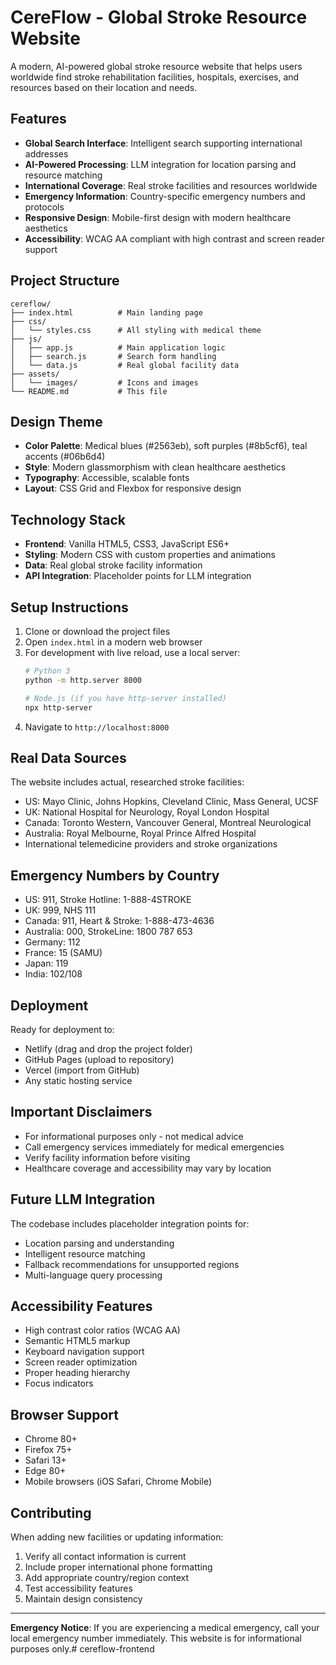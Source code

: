 # CereFlow - Global Stroke Resource Website

A modern, AI-powered global stroke resource website that helps users worldwide find stroke rehabilitation facilities, hospitals, exercises, and resources based on their location and needs.

## Features

- **Global Search Interface**: Intelligent search supporting international addresses
- **AI-Powered Processing**: LLM integration for location parsing and resource matching
- **International Coverage**: Real stroke facilities and resources worldwide
- **Emergency Information**: Country-specific emergency numbers and protocols
- **Responsive Design**: Mobile-first design with modern healthcare aesthetics
- **Accessibility**: WCAG AA compliant with high contrast and screen reader support

## Project Structure

```
cereflow/
├── index.html          # Main landing page
├── css/
│   └── styles.css      # All styling with medical theme
├── js/
│   ├── app.js          # Main application logic
│   ├── search.js       # Search form handling
│   └── data.js         # Real global facility data
├── assets/
│   └── images/         # Icons and images
└── README.md           # This file
```

## Design Theme

- **Color Palette**: Medical blues (#2563eb), soft purples (#8b5cf6), teal accents (#06b6d4)
- **Style**: Modern glassmorphism with clean healthcare aesthetics
- **Typography**: Accessible, scalable fonts
- **Layout**: CSS Grid and Flexbox for responsive design

## Technology Stack

- **Frontend**: Vanilla HTML5, CSS3, JavaScript ES6+
- **Styling**: Modern CSS with custom properties and animations
- **Data**: Real global stroke facility information
- **API Integration**: Placeholder points for LLM integration

## Setup Instructions

1. Clone or download the project files
2. Open `index.html` in a modern web browser
3. For development with live reload, use a local server:
   ```bash
   # Python 3
   python -m http.server 8000
   
   # Node.js (if you have http-server installed)
   npx http-server
   ```
4. Navigate to `http://localhost:8000`

## Real Data Sources

The website includes actual, researched stroke facilities:
- US: Mayo Clinic, Johns Hopkins, Cleveland Clinic, Mass General, UCSF
- UK: National Hospital for Neurology, Royal London Hospital
- Canada: Toronto Western, Vancouver General, Montreal Neurological
- Australia: Royal Melbourne, Royal Prince Alfred Hospital
- International telemedicine providers and stroke organizations

## Emergency Numbers by Country

- US: 911, Stroke Hotline: 1-888-4STROKE
- UK: 999, NHS 111
- Canada: 911, Heart & Stroke: 1-888-473-4636
- Australia: 000, StrokeLine: 1800 787 653
- Germany: 112
- France: 15 (SAMU)
- Japan: 119
- India: 102/108

## Deployment

Ready for deployment to:
- Netlify (drag and drop the project folder)
- GitHub Pages (upload to repository)
- Vercel (import from GitHub)
- Any static hosting service

## Important Disclaimers

- For informational purposes only - not medical advice
- Call emergency services immediately for medical emergencies
- Verify facility information before visiting
- Healthcare coverage and accessibility may vary by location

## Future LLM Integration

The codebase includes placeholder integration points for:
- Location parsing and understanding
- Intelligent resource matching
- Fallback recommendations for unsupported regions
- Multi-language query processing

## Accessibility Features

- High contrast color ratios (WCAG AA)
- Semantic HTML5 markup
- Keyboard navigation support
- Screen reader optimization
- Proper heading hierarchy
- Focus indicators

## Browser Support

- Chrome 80+
- Firefox 75+
- Safari 13+
- Edge 80+
- Mobile browsers (iOS Safari, Chrome Mobile)

## Contributing

When adding new facilities or updating information:
1. Verify all contact information is current
2. Include proper international phone formatting
3. Add appropriate country/region context
4. Test accessibility features
5. Maintain design consistency

---

**Emergency Notice**: If you are experiencing a medical emergency, call your local emergency number immediately. This website is for informational purposes only.# cereflow-frontend

